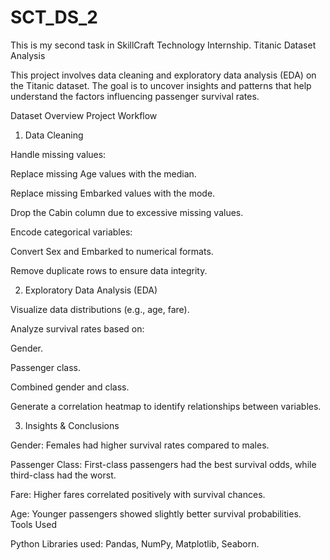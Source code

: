 # SCT_DS_2
This is my second task in SkillCraft Technology Internship.
Titanic Dataset Analysis

This project involves data cleaning and exploratory data analysis (EDA) on the Titanic dataset. The goal is to uncover insights and patterns that help understand the factors influencing passenger survival rates.

Dataset Overview
Project Workflow

1. Data Cleaning

Handle missing values:

Replace missing Age values with the median.

Replace missing Embarked values with the mode.

Drop the Cabin column due to excessive missing values.

Encode categorical variables:

Convert Sex and Embarked to numerical formats.

Remove duplicate rows to ensure data integrity.

2. Exploratory Data Analysis (EDA)

Visualize data distributions (e.g., age, fare).

Analyze survival rates based on:

Gender.

Passenger class.

Combined gender and class.

Generate a correlation heatmap to identify relationships between variables.

3. Insights & Conclusions

Gender: Females had higher survival rates compared to males.

Passenger Class: First-class passengers had the best survival odds, while third-class had the worst.

Fare: Higher fares correlated positively with survival chances.

Age: Younger passengers showed slightly better survival probabilities.
Tools Used

Python Libraries used: Pandas, NumPy, Matplotlib, Seaborn.
